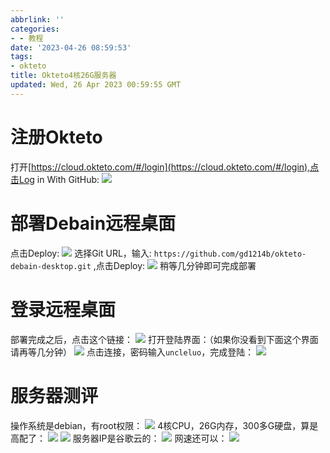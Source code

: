 ```yaml
---
abbrlink: ''
categories:
- - 教程
date: '2023-04-26 08:59:53'
tags:
- okteto
title: Okteto4核26G服务器
updated: Wed, 26 Apr 2023 00:59:55 GMT
---
```

# 注册Okteto

打开[https://cloud.okteto.com/#/login](https://cloud.okteto.com/#/login),点击Log in With GitHub:
![](https://www.gd1214b.icu/post-images/1639297256860.png)

# 部署Debain远程桌面

点击Deploy:
![](https://www.gd1214b.icu/post-images/1639297387287.png)
选择Git URL，输入: `https://github.com/gd1214b/okteto-debain-desktop.git` ,点击Deploy:
![](https://www.gd1214b.icu/post-images/1639297703946.png)
稍等几分钟即可完成部署

# 登录远程桌面

部署完成之后，点击这个链接：
![](https://www.gd1214b.icu/post-images/1639389420208.png)
打开登陆界面：（如果你没看到下面这个界面请再等几分钟）
![](https://www.gd1214b.icu/post-images/1639389458301.png)
点击连接，密码输入`uncleluo`，完成登陆：
![](https://www.gd1214b.icu/post-images/1639389646135.png)

# 服务器测评

操作系统是debian，有root权限：
![](https://www.gd1214b.icu/post-images/1639389789625.png)
4核CPU，26G内存，300多G硬盘，算是高配了：
![](https://www.gd1214b.icu/post-images/1639390801134.png)
![](https://www.gd1214b.icu/post-images/1639391025904.png)
服务器IP是谷歌云的：
![](https://www.gd1214b.icu/post-images/1639389994696.png)
网速还可以：
![](https://www.gd1214b.icu/post-images/1639390254222.png)
